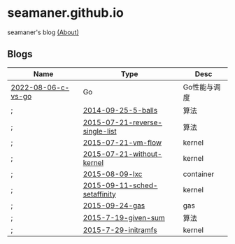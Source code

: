 # seamaner.github.io
seamaner's blog [(About)][1]



## Blogs

|	Name                                            | Type         | Desc       |
| ------------------------------------------------- | ------------ | ---------- |
| [2022-08-06-c-vs-go][11]                          | Go           | Go性能与调度|
;| [2014-09-25-5-balls][2]                           | 算法         |            |
;| [2015-07-21-reverse-single-list][3]               | 算法         | 单链表反转  |
;| [2015-07-21-vm-flow][4]                           | kernel       | kernel     |
;| [2015-07-21-without-kernel][5]                    | kernel       | kernel     |
;| [2015-08-09-lxc][6]                               | container    | container  |
;| [2015-09-11-sched-setaffinity][7]                 | kernel       | CPU affinity|
;| [2015-09-24-gas][8]                               | gas          | gas         |
;| [2015-7-19-given-sum][9]                          | 算法         | given sum   |
;| [2015-7-29-initramfs][10]                         | kernel       | initramfs   |

[1]: ./about.html
[2]: ./2014_09_25_5_balls
[3]: ./2015-07-21-reverse-single-list
[4]: ./2015-07-21-vm-flow
[5]: ./2015-07-21-without-kernel
[6]: ./2015-08-09-lxc
[7]: ./2015-09-11-sched-setaffinity
[8]: ./2015-09-24-gas
[9]: ./2015-7-19-given-sum
[10]: ./2015-7-29-initramfs
[11]: ./go/c-vs-go

